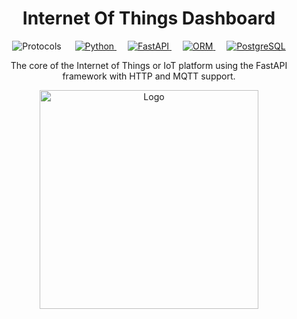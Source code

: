 <h1 align="center">Internet Of Things Dashboard</h1>

<p align="center">
<a>
    <img src="https://img.shields.io/badge/MQTT-HTTP-red" alt="Protocols">
</a>
&emsp;
<a href="https://www.python.org/">
    <img src="https://img.shields.io/badge/Python:_3.10+-0?logo=python&labelColor=grey&color=blue&logoColor=white" alt="Python">
</a>
&emsp;
<a href="https://fastapi.tiangolo.com/">
    <img src="https://img.shields.io/badge/FastAPI-0?logo=fastapi&labelColor=grey&color=007a6c&logoColor=white" alt="FastAPI">
</a>
&emsp;
<a href="https://tortoise.github.io/">
    <img src="https://img.shields.io/badge/ORM-Tortoise-orange?labelColor=grey" alt="ORM">
</a>
&emsp;
<a href="https://www.postgresql.org/">
    <img src="https://img.shields.io/badge/PSQL-0?logo=postgresql&labelColor=grey&color=blue&logoColor=white" alt="PostgreSQL">
</a>
</p>

<p align="center">The core of the Internet of Things or IoT platform using the FastAPI framework with HTTP and MQTT support.</p>

<p align="center">
  <img src="https://raw.githubusercontent.com/Mohsen-Khodabakhshi/iot-dashboard/main/assets/logo.png" alt="Logo" width="350" height="350">
</p>
